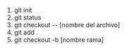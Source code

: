 1. git init
2. git status
3. git checkout --
[nombre del archivo]
4. git add .
5. git checkout -b [nombre rama]